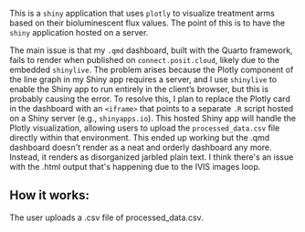 This is a `shiny` application that uses `plotly` to visualize treatment arms based on their bioluminescent flux values. The point of this is to have the `shiny` application hosted on a server.

The main issue is that my `.qmd` dashboard, built with the Quarto framework, fails to render when published on `connect.posit.cloud`, likely due to the embedded `shinylive`. The problem arises because the Plotly component of the line graph in my Shiny app requires a server, and I use `shinylive` to enable the Shiny app to run entirely in the client’s browser, but this is probably causing the error. To resolve this, I plan to replace the Plotly card in the dashboard with an `<iframe>` that points to a separate `.R` script hosted on a Shiny server (e.g., `shinyapps.io`). This hosted Shiny app will handle the Plotly visualization, allowing users to upload the `processed_data.csv` file directly within that environment. This ended up working but the .qmd dashboard doesn't render as a neat and orderly dashboard any more. Instead, it renders as disorganized jarbled plain text. I think there's an issue with the .html output that's happening due to the IVIS images loop.

## How it works:
The user uploads a .csv file of processed_data.csv.
